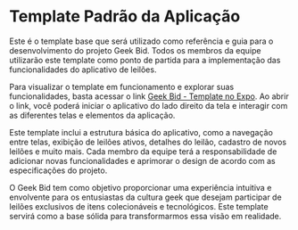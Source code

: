 # Template Padrão da Aplicação

Este é o template base que será utilizado como referência e guia para o desenvolvimento do projeto Geek Bid. Todos os membros da equipe utilizarão este template como ponto de partida para a implementação das funcionalidades do aplicativo de leilões.

Para visualizar o template em funcionamento e explorar suas funcionalidades, basta acessar o link [Geek Bid - Template no Expo](https://snack.expo.dev/@talitadev/geek-bid). Ao abrir o link, você poderá iniciar o aplicativo do lado direito da tela e interagir com as diferentes telas e elementos da aplicação.

Este template inclui a estrutura básica do aplicativo, como a navegação entre telas, exibição de leilões ativos, detalhes do leilão, cadastro de novos leilões e muito mais. Cada membro da equipe terá a responsabilidade de adicionar novas funcionalidades e aprimorar o design de acordo com as especificações do projeto.

O Geek Bid tem como objetivo proporcionar uma experiência intuitiva e envolvente para os entusiastas da cultura geek que desejam participar de leilões exclusivos de itens colecionáveis e tecnológicos. Este template servirá como a base sólida para transformarmos essa visão em realidade.

